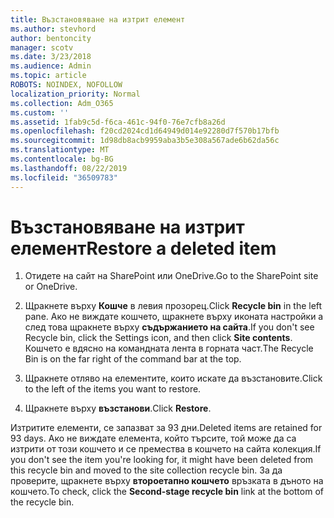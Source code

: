 ```yaml
---
title: Възстановяване на изтрит елемент
ms.author: stevhord
author: bentoncity
manager: scotv
ms.date: 3/23/2018
ms.audience: Admin
ms.topic: article
ROBOTS: NOINDEX, NOFOLLOW
localization_priority: Normal
ms.collection: Adm_O365
ms.custom: ''
ms.assetid: 1fab9c5d-f6ca-461c-94f0-76e7cfb8a26d
ms.openlocfilehash: f20cd2024cd1d64949d014e92280d7f570b17bfb
ms.sourcegitcommit: 1d98db8acb9959aba3b5e308a567ade6b62da56c
ms.translationtype: MT
ms.contentlocale: bg-BG
ms.lasthandoff: 08/22/2019
ms.locfileid: "36509783"
---
```

# <a name="restore-a-deleted-item"></a><span data-ttu-id="16677-102">Възстановяване на изтрит елемент</span><span class="sxs-lookup"><span data-stu-id="16677-102">Restore a deleted item</span></span>

1. <span data-ttu-id="16677-103">Отидете на сайт на SharePoint или OneDrive.</span><span class="sxs-lookup"><span data-stu-id="16677-103">Go to the SharePoint site or OneDrive.</span></span>
    
2. <span data-ttu-id="16677-104">Щракнете върху **Кошче** в левия прозорец.</span><span class="sxs-lookup"><span data-stu-id="16677-104">Click **Recycle bin** in the left pane.</span></span> <span data-ttu-id="16677-105">Ако не виждате кошчето, щракнете върху иконата настройки а след това щракнете върху **съдържанието на сайта**.</span><span class="sxs-lookup"><span data-stu-id="16677-105">If you don't see Recycle bin, click the Settings icon, and then click **Site contents**.</span></span> <span data-ttu-id="16677-106">Кошчето е вдясно на командната лента в горната част.</span><span class="sxs-lookup"><span data-stu-id="16677-106">The Recycle Bin is on the far right of the command bar at the top.</span></span>
    
3. <span data-ttu-id="16677-107">Щракнете отляво на елементите, които искате да възстановите.</span><span class="sxs-lookup"><span data-stu-id="16677-107">Click to the left of the items you want to restore.</span></span>
    
4. <span data-ttu-id="16677-108">Щракнете върху **възстанови**.</span><span class="sxs-lookup"><span data-stu-id="16677-108">Click **Restore**.</span></span>
    
<span data-ttu-id="16677-109">Изтритите елементи, се запазват за 93 дни.</span><span class="sxs-lookup"><span data-stu-id="16677-109">Deleted items are retained for 93 days.</span></span> <span data-ttu-id="16677-110">Ако не виждате елемента, който търсите, той може да са изтрити от този кошчето и се премества в кошчето на сайта колекция.</span><span class="sxs-lookup"><span data-stu-id="16677-110">If you don't see the item you're looking for, it might have been deleted from this recycle bin and moved to the site collection recycle bin.</span></span> <span data-ttu-id="16677-111">За да проверите, щракнете върху **второетапно кошчето** връзката в дъното на кошчето.</span><span class="sxs-lookup"><span data-stu-id="16677-111">To check, click the **Second-stage recycle bin** link at the bottom of the recycle bin.</span></span> 
  

